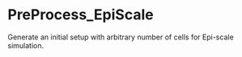 # PreProcess_EpiScale
Generate an initial setup with arbitrary number of cells for Epi-scale simulation.
